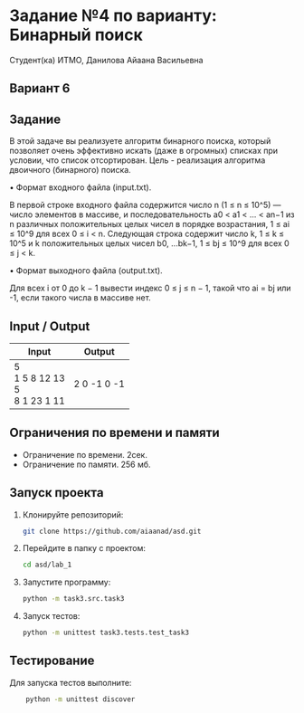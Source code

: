 # Задание №4 по варианту: Бинарный поиск
Студент(ка) ИТМО, Данилова Айаана Васильевна

## Вариант 6

## Задание 
В этой задаче вы реализуете алгоритм бинарного поиска, который позволяет
очень эффективно искать (даже в огромных) списках при условии, что список
отсортирован. Цель - реализация алгоритма двоичного (бинарного) поиска.

• Формат входного файла (input.txt). 

В первой строке входного файла содержится число n (1 ≤ n ≤ 10^5) — число элементов в массиве, и последовательность a0 < a1 < ... < an−1 из n различных положительных целых
чисел в порядке возрастания, 1 ≤ ai ≤ 10^9 для всех 0 ≤ i < n. Следующая
строка содержит число k, 1 ≤ k ≤ 10^5 и k положительных целых чисел
b0, ...bk−1, 1 ≤ bj ≤ 10^9 для всех 0 ≤ j < k.

• Формат выходного файла (output.txt). 

Для всех i от 0 до k − 1 вывести
индекс 0 ≤ j ≤ n − 1, такой что ai = bj или -1, если такого числа в массиве
нет.


## Input / Output 

| Input                                    | Output      |
|------------------------------------------|-------------|
| 5 <br/>1 5 8 12 13<br/>5<br/>8 1 23 1 11 | 2 0 -1 0 -1 |

## Ограничения по времени и памяти

- Ограничение по времени. 2сек.
- Ограничение по памяти. 256 мб.


## Запуск проекта
1. Клонируйте репозиторий:
   ```bash
   git clone https://github.com/aiaanad/asd.git
   ```
2. Перейдите в папку с проектом:
   ```bash
   cd asd/lab_1
   ```
3. Запустите программу:
   ```bash
   python -m task3.src.task3 
   ```

4. Запуск тестов:
   ```bash
   python -m unittest task3.tests.test_task3
   ```


## Тестирование
Для запуска тестов выполните:
```bash
    python -m unittest discover
```
